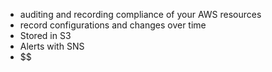- auditing and recording compliance of your AWS resources
- record configurations and changes over time
- Stored in S3
- Alerts with SNS
- $$
